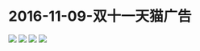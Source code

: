 # 2016-11-09-双十一天猫广告
![](https://bilicover2016.github.io/Android/2016-11-09-天猫双十一全球狂欢祭2天倒计时.png)
![](https://bilicover2016.github.io/PC/2016-11-09-1.jpg)
![](https://bilicover2016.github.io/PC/2016-11-09-2.jpg)
![](https://bilicover2016.github.io/PC/2016-11-09-3.jpg)